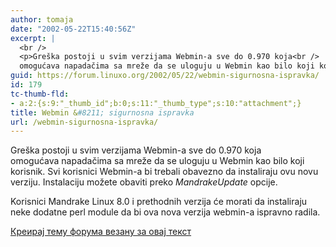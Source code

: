 ```yaml
---
author: tomaja
date: "2002-05-22T15:40:56Z"
excerpt: |
  <br />
  <p>Greška postoji u svim verzijama Webmin-a sve do 0.970 koja<br />
  omogućava napadačima sa mreže da se uloguju u Webmin kao bilo koji korisnik. Svi korisnici Webmin-a bi trebali obavezno da instaliraju ovu novu verziju. Instalaciju možete obaviti preko <i>MandrakeUpdate</i> opcije.
guid: https://forum.linuxo.org/2002/05/22/webmin-sigurnosna-ispravka/
id: 179
tc-thumb-fld:
- a:2:{s:9:"_thumb_id";b:0;s:11:"_thumb_type";s:10:"attachment";}
title: Webmin &#8211; sigurnosna ispravka
url: /webmin-sigurnosna-ispravka/
---
```

Greška postoji u svim verzijama Webmin-a sve do 0.970 koja  
omogućava napadačima sa mreže da se uloguju u Webmin kao bilo koji korisnik. Svi korisnici Webmin-a bi trebali obavezno da instaliraju ovu novu verziju. Instalaciju možete obaviti preko _MandrakeUpdate_ opcije.<!--break-->

Korisnici Mandrake Linux 8.0 i prethodnih verzija će morati da instaliraju neke dodatne perl module da bi ova nova verzija webmin-a ispravno radila.

[Креирај тему форума везану за овај текст](https://linuxo.org/nova-tema-na-forumu/?se_pid=179)
